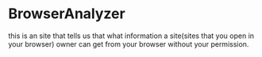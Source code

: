 # BrowserAnalyzer
this is an site that tells us that what information a site(sites that you open in your browser) owner can get from your browser without your permission.
